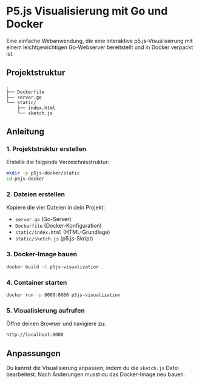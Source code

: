 # P5.js Visualisierung mit Go und Docker

Eine einfache Webanwendung, die eine interaktive p5.js-Visualisierung mit einem leichtgewichtigen Go-Webserver bereitstellt und in Docker verpackt ist.

## Projektstruktur

```
.
├── Dockerfile
├── server.go
└── static/
    ├── index.html
    └── sketch.js
```

## Anleitung

### 1. Projektstruktur erstellen

Erstelle die folgende Verzeichnisstruktur:

```bash
mkdir -p p5js-docker/static
cd p5js-docker
```

### 2. Dateien erstellen

Kopiere die vier Dateien in dein Projekt:
- `server.go` (Go-Server)
- `Dockerfile` (Docker-Konfiguration)
- `static/index.html` (HTML-Grundlage)
- `static/sketch.js` (p5.js-Skript)

### 3. Docker-Image bauen

```bash
docker build -t p5js-visualization .
```

### 4. Container starten

```bash
docker run -p 8080:8080 p5js-visualization
```

### 5. Visualisierung aufrufen

Öffne deinen Browser und navigiere zu:
```
http://localhost:8080
```

## Anpassungen

Du kannst die Visualisierung anpassen, indem du die `sketch.js` Datei bearbeitest. Nach Änderungen musst du das Docker-Image neu bauen.
